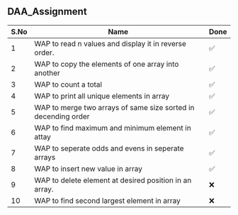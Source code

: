 ## DAA_Assignment


|S.No |  Name |  Done 
|---|---|---|
|1|  WAP to read n values and display it in reverse order. | ✅|
|2| WAP to copy the elements of one array into another  |  ✅ |
|3|  WAP to count a total |  ✅ |
|4|  WAP to print all unique elements in array |  ✅ |
|5|  WAP to merge two arrays of same size sorted in decending order | ✅  |
|6|  WAP to find maximum and minimum element in attay |  ✅ |
|7|  WAP to seperate odds and evens in seperate arrays |  ✅ |
|8| WAP to insert new value in array|✅ |
|9| WAP to delete element at desired position in an array. | ❌|
|10| WAP to find second largest element in array |❌ |
